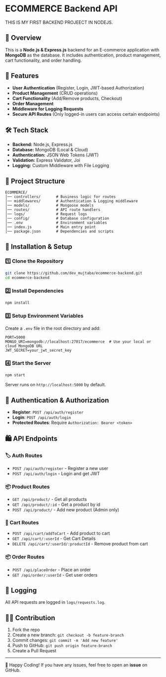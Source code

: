 # ECOMMERCE Backend API
THIS IS MY FIRST BACKEND PROJEECT IN NODEJS.
## 📌 Overview
This is a **Node.js & Express.js** backend for an E-commerce application with **MongoDB** as the database. It includes authentication, product management, cart functionality, and order handling.

## 🚀 Features
- **User Authentication** (Register, Login, JWT-based Authorization)
- **Product Management** (CRUD operations)
- **Cart Functionality** (Add/Remove products, Checkout)
- **Order Management**
- **Middleware for Logging Requests**
- **Secure API Routes** (Only logged-in users can access certain endpoints)

## 🛠️ Tech Stack
- **Backend:** Node.js, Express.js
- **Database:** MongoDB (Local & Cloud)
- **Authentication:** JSON Web Tokens (JWT)
- **Validation:** Express Validator, Joi
- **Logging:** Custom Middleware with File Logging

## 📂 Project Structure
```
ECOMMERCE/
│── controllers/       # Business logic for routes
│── middlewares/       # Authentication & Logging middleware
│── models/            # Mongoose models
│── routes/            # API route handlers
│── logs/              # Request logs
│── config/            # Database configuration
│── .env               # Environment variables
│── index.js           # Main entry point
│── package.json       # Dependencies and scripts
```

## 🔧 Installation & Setup
### 1️⃣ Clone the Repository
```sh
git clone https://github.com/dev_mujtaba/ecommerce-backend.git
cd ecommerce-backend
```

### 2️⃣ Install Dependencies
```sh
npm install
```

### 3️⃣ Setup Environment Variables
Create a `.env` file in the root directory and add:
```
PORT=5000
MONGO_URI=mongodb://localhost:27017/ecommerce  # Use your local or cloud MongoDB URL
JWT_SECRET=your_jwt_secret_key
```

### 4️⃣ Start the Server
```sh
npm start
```
Server runs on `http://localhost:5000` by default.

## 🔑 Authentication & Authorization
- **Register**: `POST /api/auth/register`
- **Login**: `POST /api/auth/login`
- **Protected Routes**: Require `Authorization: Bearer <token>`

## 🛍️ API Endpoints
### 🏷️ **Auth Routes**
- `POST /api/auth/register` - Register a new user
- `POST /api/auth/login` - Login and get JWT

### 📦 **Product Routes**
- `GET /api/product/` - Get all products
- `GET /api/product/:id` - Get a product by id
- `POST /api/product/` - Add new product (Admin only)

### 🛒 **Cart Routes**
- `POST /api/cart/addToCart` - Add product to cart
- `GET /api/cart/:userId` - Get Cart Details
- `DELETE /api/cart/:userId/:productId` - Remove product from cart

### 📦 **Order Routes**
- `POST /api/placeOrder` - Place an order
- `GET /api/order/:userId` - Get user orders

## 📝 Logging
All API requests are logged in `logs/requests.log`.

## 👨‍💻 Contribution
1. Fork the repo
2. Create a new branch: `git checkout -b feature-branch`
3. Commit changes: `git commit -m 'Add new feature'`
4. Push to GitHub: `git push origin feature-branch`
5. Create a Pull Request


---

🚀 Happy Coding! If you have any issues, feel free to open an **issue** on GitHub.

